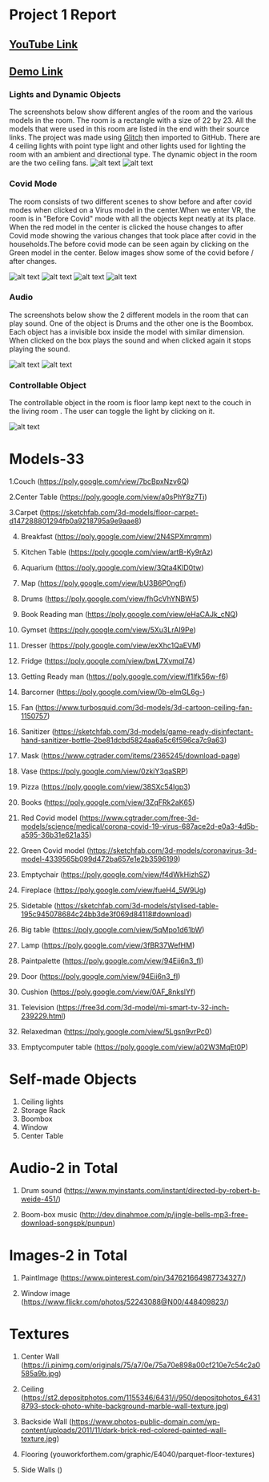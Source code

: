 
# Project 1 Report
## [YouTube Link](https://youtu.be/kFrh1Y8B-ss)
## [Demo Link](https://virtual-reality-project-1.glitch.me/)

### Lights and Dynamic Objects
The screenshots below show different angles of the room and the various models in the room. The room is a rectangle with a size of 22 by 23. All the models that were used in this room are listed in the end with their source links. The project was made using [Glitch](https://glitch.com/) then imported to GitHub. There are 4 ceiling lights with point type light and other lights used for lighting the room with an ambient and directional type. The dynamic object in the room are the two ceiling fans.
![alt text](https://github.com/Aditi-isra/VR-Project-1.github.io/blob/master/Images/VR-6.png "VR 1")
![alt text](https://github.com/Aditi-isra/VR-Project-1.github.io/blob/master/Images/VR-7.png "VR 1")


### Covid Mode
The room consists of two different scenes to show before and after covid modes when clicked on a Virus model in the center.When we enter VR, the room is in "Before Covid" mode with all the objects kept neatly at its place. When the red model in the center is clicked the house changes to after Covid mode showing the various changes that took place after covid in the households.The before covid mode can be seen again by clicking on the Green model in the center. Below images show some of the covid before / after changes.

![alt text](https://github.com/Aditi-isra/VR-Project-1.github.io/blob/master/Images/Before%20Covid.png "Before Covid")
![alt text](https://github.com/Aditi-isra/VR-Project-1.github.io/blob/master/Images/After%20Covid.png "After Covid")
![alt text](https://github.com/Aditi-isra/VR-Project-1.github.io/blob/master/Images/After%20Covid.png "Before Covid")
![alt text](https://github.com/Aditi-isra/VR-Project-1.github.io/blob/master/Images/VR-3.png "After Covid")


### Audio
The screenshots below show the 2 different models in the room that can play sound. One of the object is Drums and the other one is the Boombox. Each object has a invisible box inside the model with similar dimension. When clicked on the box plays the sound and when clicked again it stops playing the sound. 

![alt text](https://github.com/Aditi-isra/VR-Project-1.github.io/blob/master/Images/Boombox.png "Audio 1")
![alt text](https://github.com/Aditi-isra/VR-Project-1.github.io/blob/master/Images/Drums.png "Audio 2")

### Controllable Object
The controllable object in the room is floor lamp kept next to the couch in the living room . The user can toggle the light by clicking on it.

![alt text](https://github.com/Aditi-isra/VR-Project-1.github.io/blob/master/Images/VR-9.png "Button 1")

# Models-33 

 1.Couch (https://poly.google.com/view/7bcBpxNzv6Q)

 2.Center Table (https://poly.google.com/view/a0sPhY8z7Ti)
 
 3.Carpet (https://sketchfab.com/3d-models/floor-carpet-d147288801294fb0a9218795a9e9aae8)

 4. Breakfast (https://poly.google.com/view/2N4SPXmrqmm)

5. Kitchen Table (https://poly.google.com/view/artB-Ky9rAz)

6. Aquarium (https://poly.google.com/view/3Qta4KlD0tw)

7. Map (https://poly.google.com/view/bU3B6P0ngfi)

8. Drums (https://poly.google.com/view/fhGcVhYNBW5)

9. Book Reading man (https://poly.google.com/view/eHaCAJk_cNQ)

10. Gymset (https://poly.google.com/view/5Xu3LrAI9Pe)

11. Dresser (https://poly.google.com/view/exXhc1QaEVM)

12. Fridge (https://poly.google.com/view/bwL7Xvmql74)

13. Getting Ready man (https://poly.google.com/view/f1lfk56w-f6)

14. Barcorner (https://poly.google.com/view/0b-elmGL6g-)

15. Fan  (https://www.turbosquid.com/3d-models/3d-cartoon-ceiling-fan-1150757)

16. Sanitizer (https://sketchfab.com/3d-models/game-ready-disinfectant-hand-sanitizer-bottle-2be81dcbd5824aa6a5c6f596ca7c9a63)

17. Mask (https://www.cgtrader.com/items/2365245/download-page)

18. Vase (https://poly.google.com/view/0zkiY3qaSRP)

19. Pizza (https://poly.google.com/view/38SXc54Igp3)

20. Books (https://poly.google.com/view/3ZqFRk2aK65)

21. Red Covid model (https://www.cgtrader.com/free-3d-models/science/medical/corona-covid-19-virus-687ace2d-e0a3-4d5b-a595-36b31e621a35)

22. Green Covid model (https://sketchfab.com/3d-models/coronavirus-3d-model-4339565b099d472ba657e1e2b3596199)

23. Emptychair (https://poly.google.com/view/f4dWkHizhSZ)

24. Fireplace (https://poly.google.com/view/fueH4_5W9Ug)

25. Sidetable (https://sketchfab.com/3d-models/stylised-table-195c945078684c24bb3de3f069d84118#download)

26. Big table (https://poly.google.com/view/5qMpo1d61bW)

27. Lamp (https://poly.google.com/view/3fBR37WefHM)

28. Paintpalette (https://poly.google.com/view/94Eii6n3_fI)

29. Door (https://poly.google.com/view/94Eii6n3_fI)

30. Cushion (https://poly.google.com/view/0AF_8nkslYf)

31. Television (https://free3d.com/3d-model/mi-smart-tv-32-inch-239229.html)

32. Relaxedman (https://poly.google.com/view/5Lgsn9vrPc0)

33. Emptycomputer table (https://poly.google.com/view/a02W3MqEt0P)

# Self-made Objects

1. Ceiling lights
2. Storage Rack
3. Boombox
4. Window
5. Center Table

# Audio-2 in Total

1. Drum sound (https://www.myinstants.com/instant/directed-by-robert-b-weide-451/)

2. Boom-box music (http://dev.dinahmoe.com/p/jingle-bells-mp3-free-download-songspk/punpun)

# Images-2 in Total

1. PaintImage (https://www.pinterest.com/pin/347621664987734327/)

2. Window image (https://www.flickr.com/photos/52243088@N00/448409823/)

# Textures

1. Center Wall (https://i.pinimg.com/originals/75/a7/0e/75a70e898a00cf210e7c54c2a0585a9b.jpg)

2. Ceiling 
(https://st2.depositphotos.com/1155346/6431/i/950/depositphotos_64318793-stock-photo-white-background-marble-wall-texture.jpg)

3. Backside Wall
(https://www.photos-public-domain.com/wp-content/uploads/2011/11/dark-brick-red-colored-painted-wall-texture.jpg)

4. Flooring
(youworkforthem.com/graphic/E4040/parquet-floor-textures)

5. Side Walls
()
